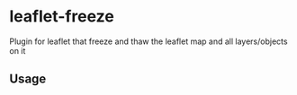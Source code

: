# leaflet-freeze
Plugin for leaflet that freeze and thaw the leaflet map and all layers/objects on it
## Usage
